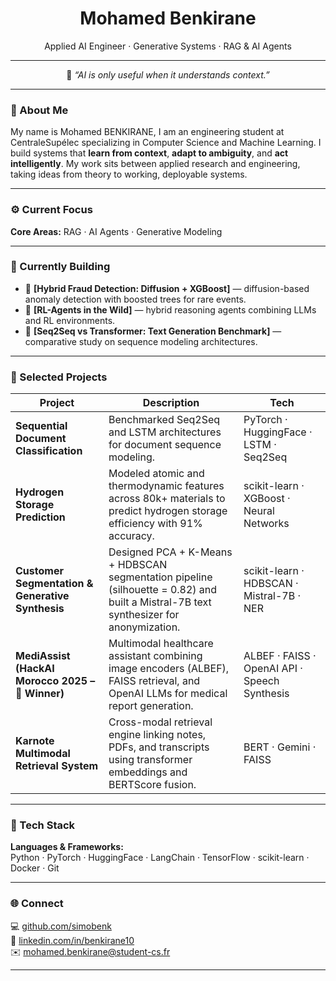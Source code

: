 <!-- simobenk / README.md -->

<h1 align="center">Mohamed Benkirane</h1>
<p align="center">
Applied AI Engineer · Generative Systems · RAG & AI Agents
</p>

---

<div align="center">

🧠 <em>“AI is only useful when it understands context.”</em>

</div>

---

### 👋 About Me
My name is Mohamed BENKIRANE, I am an engineering student at CentraleSupélec specializing in Computer Science and Machine Learning. I build systems that **learn from context**, **adapt to ambiguity**, and **act intelligently**. My work sits between applied research and engineering, taking ideas from theory to working, deployable systems.

---

### ⚙️ Current Focus
**Core Areas:** RAG · AI Agents · Generative Modeling  

---

### 🚧 Currently Building
- 🤖 **[Hybrid Fraud Detection: Diffusion + XGBoost]** — diffusion-based anomaly detection with boosted trees for rare events.  
- 🧠 **[RL-Agents in the Wild]** — hybrid reasoning agents combining LLMs and RL environments.  
- 💬 **[Seq2Seq vs Transformer: Text Generation Benchmark]** — comparative study on sequence modeling architectures.  

---

### 🧠 Selected Projects

| Project | Description | Tech |
|----------|--------------|------|
| **Sequential Document Classification** | Benchmarked Seq2Seq and LSTM architectures for document sequence modeling. | PyTorch · HuggingFace · LSTM · Seq2Seq |
| **Hydrogen Storage Prediction** | Modeled atomic and thermodynamic features across 80k+ materials to predict hydrogen storage efficiency with 91% accuracy. | scikit-learn · XGBoost · Neural Networks |
| **Customer Segmentation & Generative Synthesis** | Designed PCA + K-Means + HDBSCAN segmentation pipeline (silhouette = 0.82) and built a Mistral-7B text synthesizer for anonymization. | scikit-learn · HDBSCAN · Mistral-7B · NER |
| **MediAssist (HackAI Morocco 2025 – 🥇 Winner)** | Multimodal healthcare assistant combining image encoders (ALBEF), FAISS retrieval, and OpenAI LLMs for medical report generation. | ALBEF · FAISS · OpenAI API · Speech Synthesis |
| **Karnote Multimodal Retrieval System** | Cross-modal retrieval engine linking notes, PDFs, and transcripts using transformer embeddings and BERTScore fusion. | BERT · Gemini · FAISS |

---

### 🧩 Tech Stack
**Languages & Frameworks:**  
Python · PyTorch · HuggingFace · LangChain · TensorFlow · scikit-learn · Docker · Git  

---

### 🌐 Connect
💻 [github.com/simobenk](https://github.com/simobenk)  
🔗 [linkedin.com/in/benkirane10](https://linkedin.com/in/benkirane10)  
✉️ mohamed.benkirane@student-cs.fr  

---
</p>
